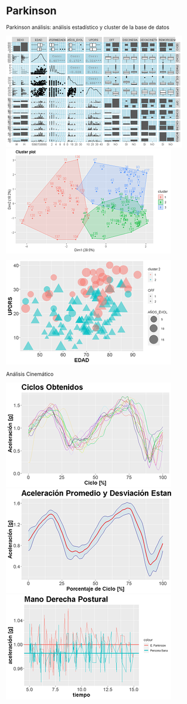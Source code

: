 # Parkinson

Parkinson análisis: análisis estadístico y cluster de la base de datos

![](screenshot/Resumen.png)
![](screenshot/cluster.png)

![](screenshot/cluster%20final.png)


Análisis Cinemático

![](screenshot/mov_manoIZQ1.png)
![](screenshot/mov_manoIZQ2.png)
![](screenshot/comparacion.png)
